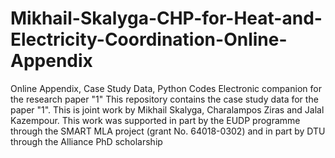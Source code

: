 # Mikhail-Skalyga-CHP-for-Heat-and-Electricity-Coordination-Online-Appendix
Online Appendix, Case Study Data, Python Codes
Electronic companion for the research paper "1" This repository contains the case study data for the paper "1". This is joint work by Mikhail Skalyga, Charalampos Ziras and Jalal Kazempour. This work was supported in part by the EUDP programme through the SMART MLA project (grant No. 64018-0302) and in part by DTU through the Alliance PhD scholarship
